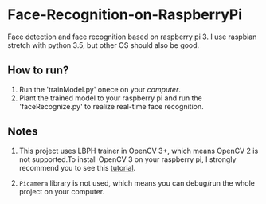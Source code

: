 # Face-Recognition-on-RaspberryPi
Face detection and face recognition based on raspberry pi 3. I use raspbian stretch with python 3.5, but other OS should also be good.

## How to run?
1. Run the 'trainModel.py' onece on your *computer*.
2. Plant the trained model to your raspberry pi and run the 'faceRecognize.py' to realize real-time face recognition.

## Notes
1. This project uses LBPH trainer in OpenCV 3+, which means OpenCV 2 is not supported.To install OpenCV 3 on your raspberry pi, I strongly recommend you to see this [tutorial](https://www.pyimagesearch.com/2017/09/04/raspbian-stretch-install-opencv-3-python-on-your-raspberry-pi/).

2. `Picamera` library is not used, which means you can debug/run the whole project on your computer.
